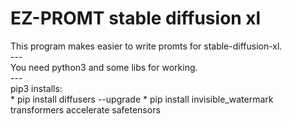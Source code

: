 <h1>EZ-PROMT stable diffusion xl</h1>
This program makes easier to write promts for stable-diffusion-xl.<br>
---
<INFO><br>
You need python3 and some libs for working.<br>
---<br>
pip3 installs:<br>
* pip install diffusers --upgrade
* pip install invisible_watermark transformers accelerate safetensors 
